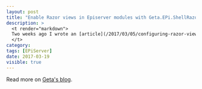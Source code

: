 ```yaml
---
layout: post
title: "Enable Razor views in Episerver modules with Geta.EPi.ShellRazorSupport package"
description: >
  <t render="markdown">
  Two weeks ago I wrote an [article](/2017/03/05/configuring-razor-view-support-for-episerver-modules/) how to enable Razor views in Episerver modules. Now we created and published a module which does it for you.
  </t>
category:
tags: [EPiServer]
date: 2017-03-19
visible: true
---
```


Read more on [Geta's blog](https://getadigital.com/blog/enable-razor-views-in-episerver-modules-with-geta.epi.shellrazorsupport-package/).